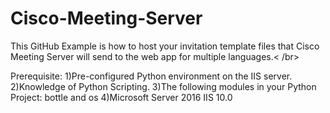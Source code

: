 # Cisco-Meeting-Server

This GitHub Example is how to host your invitation template files that Cisco Meeting Server will send to the web app for multiple languages.< /br> 

Prerequisite:
1)Pre-configured Python environment on the IIS server.
2)Knowledge of Python Scripting.
3)The following modules in your Python Project:  bottle and os
4)Microsoft Server 2016 IIS 10.0 

